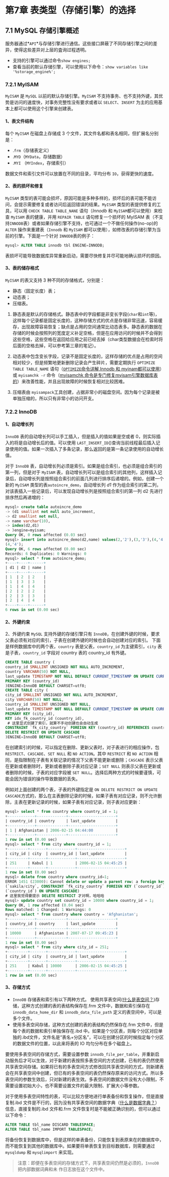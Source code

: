 

> 

# 第7章 表类型（存储引擎）的选择

## 7.1 MySQL 存储引擎概述

服务器通过*`API`*与存储引擎进行通信。这些接口屏蔽了不同存储引擎之间的差异，使得这些差异对上层的査询过程透明。

- 支持的引擎可以通过命令`show engines; `
- 查看当前的默认存储引擎，可以使用以下命令：`show variables like '%storage_engine%';`

### 7.2.1 MyISAM

`MyISAM` 是 `MySQL` 以前的默认存储引擎。`MyISAM` 不支持事务、也不支持外键，其优势是访问的速度快，对事务完整性没有要求或者以 `SELECT`、`INSERT` 为主的应用基本上都可以使用这个引擎来创建表。

#### **1、表文件结构**

每个 `MyISAM` 在磁盘上存储成 3 个文件，其文件名都和表名相同，但扩展名分别是：

-  .`frm`（存储表定义）
- .`MYD`（`MYData`，存储数据）
- .`MYI` （`MYIndex`，存储索引）

数据文件和索引文件可以放置在不同的目录，平均分布 `IO`，获得更快的速度。

#### 2、表的损坏和修复

`MyISAM` 类型的表可能会损坏，原因可能是多种多样的，损坏后的表可能不能访问，会提示需要修复或者访问后返回错误的结果。`MyISAM` 类型的表提供修复的工具，可以用 `CHECK TABLE TABLE_NANE` 语句（*Innodb* 和 `MyISAM`都可以使用）来检查 `MyISAM` 表的健康，并用 `REPAIR TABLE` 语句修复一个损坏的 MyISAM 表（不支持`INNODB`表）或者如果存储引擎不支持，也可通过一个不做任何操作(no-op)的 `ALTER` 操作来重建表（`Innodb` 和 `MyISAM` 都可以使用），如修改表的存储引擎为当前的引擎。下面是一个针对 `INNODB`表的例子：

```sql
mysql> ALTER TABLE innodb tbl ENGINE=INNODB;
```

表损坏可能导致数据库异常重新启动，需要尽快修复并尽可能地确认损坏的原因。



#### 3、表的储存格式

`MyISAM` 的表又支持 3 种不同的存储格式，分别是：

- 静态（固定长度）表；
- 动态表；
- 压缩表。

1. 静态表是默认的存储格式。静态表中的字段都是非变长字段(`char`和`int`等)，这样每个记录都是固定长度的，这种存储方式的优点是存储非常迅速，容易缓存，出现故障容易恢复；缺点是占用的空间通常比动态表多。静态表的数据在存储的时候会按照列的宽度定义补足空格，但是在应用访问的时候并不会得到这些空格，这些空格在返回给应用之前已经去掉（char类型数据会在检索时将后面的空格去掉，可以参考第三章的笔记）。
2. 动态表中包含变长字段，记录不是固定长度的，这样存储的优点是占用的空间相对较少，但是频繁地更新删除记录会产生碎片，需要定期执行 `OPTIMIZE TABLE TABLE_NAME` 语句（[`OPTIMIZE`命令详解,Innodb 和 myinam都可以使用](https://www.cnblogs.com/jimmy-muyuan/p/5874410.html)）或 `myisamchk -r` 命令（[myisamchk 命令是专门修复myisam引擎数据库表的](https://www.cnblogs.com/wxl-dede/p/5061270.html)）来改善性能，并且出现故障的时候恢复相对比较困难。

3. 压缩表由 `myisampack`工具创建，占据非常小的磁盘空间。因为每个记录是被单独压缩的，所以只有非常小的访问开支。



### 7.2.2 InnoDB

#### 1、**自动增长列**

`InnoDB` 表的自动增长列可以手工插入，但是插入的值如果是空或者 0，则实际插入的将是自动增长后的值。可以使用 `LAST_INSERT_ID`()查询当前线程最后插入记录使用的值。如果一次插入了多条记录，那么返回的是第一条记录使用的自动增长值。

对于 `InnoDB` 表，自动增长列必须是索引。如果是组合索引，也必须是组合索引的第一列，但是对于 `MyISAM` 表，自动增长列可以是组合索引的其他列，这样插入记录后，自动增长列是按照组合索引的前面几列进行排序后递增的。例如，创建一个新的 `MyISAM` 类型的表`autoincre_demo`，自动增长列 *d1* 作为组合索引的第二列，对该表插入一些记录后，可以发现自动增长列是按照组合索引的第一列 d2 先进行排序然后再递增的：

```sql
mysql> create table autoincre_demo 
-> (d1 smallint not null auto_increment,
-> d2 smallint not null,
-> name varchar(10),
-> index(d2,d1)
-> )engine=myisam;
Query OK, 0 rows affected (0.03 sec)
mysql> insert into autoincre_demo(d2,name) values(2,'2'),(3,'3'),(4,'4'),(2,'2'),(3,'3') ,
(4,'4');
Query OK, 6 rows affected (0.00 sec)
Records: 6 Duplicates: 0 Warnings: 0
mysql> select * from autoincre_demo;
+----+----+------+
| d1 | d2 | name |
+----+----+------+
| 1  | 2  | 2    |
| 1  | 3  | 3    |
| 1  | 4  | 4    |
| 2  | 2  | 2    |
| 2  | 3  | 3    |
| 2  | 4  | 4    |
+----+----+------+
6 rows in set (0.00 sec)

```

#### 2、外键约束

2、外键约束
`MySQL` 支持外键的存储引擎只有 `InnoDB`，在创建外键的时候，要求父表必须有对应的索引，子表在创建外键的时候也会自动创建对应的索引。
下面是样例数据库中的两个表，`country` 表是父表，`country_id` 为主键索引，`city` 表是子表，`country_id` 字段对 country 表的 country_id 有外键。

```sql
CREATE TABLE country (
country_id SMALLINT UNSIGNED NOT NULL AUTO_INCREMENT,
country VARCHAR(50) NOT NULL,
last_update TIMESTAMP NOT NULL DEFAULT CURRENT_TIMESTAMP ON UPDATE CURRENT_TIMESTAMP,
PRIMARY KEY (country_id)
)ENGINE=InnoDB DEFAULT CHARSET=utf8;
CREATE TABLE city (
city_id SMALLINT UNSIGNED NOT NULL AUTO_INCREMENT,
city VARCHAR(50) NOT NULL,
country_id SMALLINT UNSIGNED NOT NULL,
last_update TIMESTAMP NOT NULL DEFAULT CURRENT_TIMESTAMP ON UPDATE CURRENT_TIMESTAMP,
PRIMARY KEY (city_id),
KEY idx_fk_country_id (country_id),
 # 这里显式创建了索引，就算不手动创建也会自动生成
CONSTRAINT `fk_city_country` FOREIGN KEY (country_id) REFERENCES country (country_id) ON 
DELETE RESTRICT ON UPDATE CASCADE
)ENGINE=InnoDB DEFAULT CHARSET=utf8;
```

在创建索引的时候，可以指定在删除、更新父表时，对子表进行的相应操作，包 `RESTRICT`、`CASCADE`、`SET NULL` 和 `NO ACTION`。其中 `RESTRICT` 和 `NO ACTION` 相同，是指限制在子表有关联记录的情况下父表不能更新或删除；`CASCADE` 表示父表在更新或者删除时，更新或者删除子表对应记录；`SET NULL` 则表示父表在更新或者删除的时候，子表的对应字段被 `SET NULL`。选择后两种方式的时候要谨慎，可能会因为错误的操作导致数据的丢失。

例如对上面创建的两个表，子表的外键指定是 `ON DELETE RESTRICT ON UPDATE CASCADE`方式的，那么在主表删除记录的时候，如果子表有对应记录，则不允许删除，主表在更新记录的时候，如果子表有对应记录，则子表对应更新：

```sql
mysql> select * from country where country_id = 1;
+------------+-------------+---------------------+
| country_id | country     | last_update         |
+------------+-------------+---------------------+
| 1 | Afghanistan | 2006-02-15 04:44:00          |
+------------+-------------+---------------------+
1 row in set (0.00 sec)
mysql> select * from city where country_id = 1;
+---------+-------+------------+---------------------+
| city_id | city  | country_id | last_update         |
+---------+-------+------------+---------------------+
| 251     | Kabul | 1          | 2006-02-15 04:45:25 |
+---------+-------+------------+---------------------+
1 row in set (0.00 sec)
mysql> delete from country where country_id=1;
ERROR 1451 (23000): Cannot delete or update a parent row: a foreign key constraint fails 
(`sakila/city`, CONSTRAINT `fk_city_country` FOREIGN KEY (`country_id`) REFERENCES `country` 
(`country_id`) ON UPDATE CASCADE)
# 这里我觉得要提示 DELETE RESTRICT 才对啊，哈哈哈
mysql> update country set country_id = 10000 where country_id = 1;
Query OK, 1 row affected (0.04 sec)
Rows matched: 1 Changed: 1 Warnings: 0
mysql> select * from country where country = 'Afghanistan';
+------------+-------------+---------------------+
| country_id | country     | last_update         |
+------------+-------------+---------------------+
| 10000      | Afghanistan | 2007-07-17 09:45:23 |
+------------+-------------+---------------------+
1 row in set (0.00 sec)
mysql> select * from city where city_id = 251;
+---------+-------+------------+---------------------+
| city_id | city  | country_id | last_update         |
+---------+-------+------------+---------------------+
| 251     | Kabul | 10000      | 2006-02-15 04:45:25 |
+---------+-------+------------+---------------------+
1 row in set (0.00 sec)

```

#### 3、存储方式

- `InnoDB` 存储表和索引有以下两种方式。
  使用共享表空间([什么是表空间？](https://www.cnblogs.com/fnng/archive/2012/08/12/2634485.html))存储，这种方式创建的表的表结构保存在.frm 文件中，数据和索引保存在 `innodb_data_home_dir` 和 `innodb_data_file_path` 定义的表空间中，可以是多个文件。
- 使用多表空间存储，这种方式创建的表的表结构仍然保存在.frm 文件中，但是每个表的数据和索引单独保存在.ibd 中。如果是个分区表，则每个分区对应单独的.ibd文件，文件名是“表名+分区名”，可以在创建分区的时候指定每个分区的数据文件的位置，以此来将表的 IO 均匀分布在多个磁盘上。

要使用多表空间的存储方式，需要设置参数 `innodb_file_per_table`，并重新启动服务后才可以生效，对于新建的表按照多表空间的方式创建，已有的表仍然使用共享表空间存储。如果将已有的多表空间方式修改回共享表空间的方式，则新建表会在共享表空间中创建，但已有的多表空间的表仍然保存原来的访问方式。所以多表空间的参数生效后，只对新建的表生效。多表空间的数据文件没有大小限制，不需要设置初始大小，也不需要设置文件的最大限制、扩展大小等参数。

对于使用多表空间特性的表，可以比较方便地进行单表备份和恢复操作，但是直接复制.ibd 文件是不行的，因为没有共享表空间的数据字典（[什么是数据字典？](https://zhidao.baidu.com/question/942790077588058852.html)）信息，直接复制的.ibd 文件和.frm 文件恢复时是不能被正确识别的，但可以通过以下命令：

```sql
ALTER TABLE tbl_name DISCARD TABLESPACE; 
ALTER TABLE tbl_name IMPORT TABLESPACE; 
```

将备份恢复到数据库中，但是这样的单表备份，只能恢复到表原来在的数据库中，而不能恢复到其他的数据库中。如果要将单表恢复到目标数据库，则需要通过 `mysqldump` 和 `mysqlimport` 来实现。

> 注意：即便在多表空间的存储方式下，共享表空间仍然是必须的，`InnoDB` 把内部数据词典和未
> 作日志放在这个文件中。

